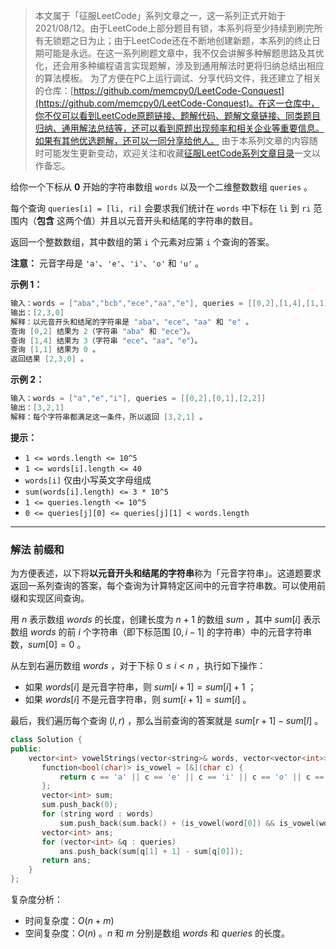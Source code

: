 > 本文属于「征服LeetCode」系列文章之一，这一系列正式开始于2021/08/12。由于LeetCode上部分题目有锁，本系列将至少持续到刷完所有无锁题之日为止；由于LeetCode还在不断地创建新题，本系列的终止日期可能是永远。在这一系列刷题文章中，我不仅会讲解多种解题思路及其优化，还会用多种编程语言实现题解，涉及到通用解法时更将归纳总结出相应的算法模板。
> <b></b>
> 为了方便在PC上运行调试、分享代码文件，我还建立了相关的仓库：[https://github.com/memcpy0/LeetCode-Conquest](https://github.com/memcpy0/LeetCode-Conquest)。在这一仓库中，你不仅可以看到LeetCode原题链接、题解代码、题解文章链接、同类题目归纳、通用解法总结等，还可以看到原题出现频率和相关企业等重要信息。如果有其他优选题解，还可以一同分享给他人。
> <b></b>
> 由于本系列文章的内容随时可能发生更新变动，欢迎关注和收藏[征服LeetCode系列文章目录](https://memcpy0.blog.csdn.net/article/details/119656559)一文以作备忘。


给你一个下标从 **0** 开始的字符串数组 `words` 以及一个二维整数数组 `queries` 。

每个查询 `queries[i] = [li, ri]` 会要求我们统计在 `words` 中下标在 `li` 到 `ri` 范围内（**包含** 这两个值）并且以元音开头和结尾的字符串的数目。

返回一个整数数组，其中数组的第 `i` 个元素对应第 `i` 个查询的答案。

**注意：** 元音字母是 `'a'`、`'e'`、`'i'`、`'o'` 和 `'u'` 。

**示例 1：**
```java
输入：words = ["aba","bcb","ece","aa","e"], queries = [[0,2],[1,4],[1,1]]
输出：[2,3,0]
解释：以元音开头和结尾的字符串是 "aba"、"ece"、"aa" 和 "e" 。
查询 [0,2] 结果为 2（字符串 "aba" 和 "ece"）。
查询 [1,4] 结果为 3（字符串 "ece"、"aa"、"e"）。
查询 [1,1] 结果为 0 。
返回结果 [2,3,0] 。
```
**示例 2：**
```java
输入：words = ["a","e","i"], queries = [[0,2],[0,1],[2,2]]
输出：[3,2,1]
解释：每个字符串都满足这一条件，所以返回 [3,2,1] 。
```
**提示：**
-   `1 <= words.length <= 10^5`
-   `1 <= words[i].length <= 40`
-   `words[i]` 仅由小写英文字母组成
-   `sum(words[i].length) <= 3 * 10^5`
-   `1 <= queries.length <= 10^5`
-   `0 <= queries[j][0] <= queries[j][1] < words.length`

---
### 解法 前缀和
为方便表述，以下将**以元音开头和结尾的字符串**称为「元音字符串」。这道题要求返回一系列查询的答案，每个查询为计算特定区间中的元音字符串数。可以使用前缀和实现区间查询。

用 $n$ 表示数组 $\textit{words}$ 的长度，创建长度为 $n + 1$ 的数组 $\textit{sum}$ ，其中 $sum[i]$ 表示数组 $\textit{words}$ 的前 $i$ 个字符串（即下标范围 $[0, i - 1]$ 的字符串）中的元音字符串数，$\textit{sum}[0] = 0$ 。

从左到右遍历数组 $\textit{words}$ ，对于下标 $0 \le i < n$ ，执行如下操作：
- 如果 $\textit{words}[i]$ 是元音字符串，则 $sum[i + 1] = sum[i] + 1$ ；
- 如果 $\textit{words}[i]$ 不是元音字符串，则 $sum[i+1] = sum[i]$ 。

最后，我们遍历每个查询 $(l,r)$ ，那么当前查询的答案就是 $sum[r+1] - sum[l]$ 。
```cpp
class Solution {
public:
    vector<int> vowelStrings(vector<string>& words, vector<vector<int>>& queries) {
       function<bool(char)> is_vowel = [&](char c) { 
           return c == 'a' || c == 'e' || c == 'i' || c == 'o' || c == 'u';
       };
       vector<int> sum;
       sum.push_back(0);
       for (string word : words)
           sum.push_back(sum.back() + (is_vowel(word[0]) && is_vowel(word.back())));
       vector<int> ans;
       for (vector<int> &q : queries)
           ans.push_back(sum[q[1] + 1] - sum[q[0]]);
       return ans;
    }
};
```
复杂度分析：
- 时间复杂度：$O(n + m)$ 
- 空间复杂度：$O(n)$ 。$n$ 和 $m$ 分别是数组 $words$ 和 $queries$ 的长度。 
